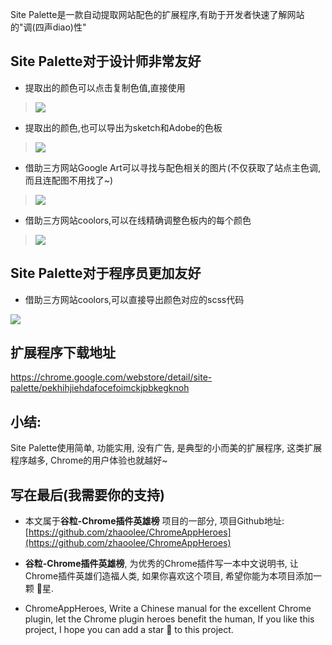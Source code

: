 Site Palette是一款自动提取网站配色的扩展程序,有助于开发者快速了解网站的"调(四声diao)性"

## Site Palette对于设计师非常友好

- 提取出的颜色可以点击复制色值,直接使用
> ![](https://v2fy.com/asset/052_site_palette/61169390-2f101400-a58f-11e9-8769-4d62b7b64f37.gif)


- 提取出的颜色,也可以导出为sketch和Adobe的色板

> ![](https://v2fy.com/asset/052_site_palette/61169421-9928b900-a58f-11e9-842e-50bec709ed67.gif)



- 借助三方网站Google Art可以寻找与配色相关的图片(不仅获取了站点主色调, 而且连配图不用找了~)

> ![](https://v2fy.com/asset/052_site_palette/61169435-f290e800-a58f-11e9-83bb-5d8789f12489.gif)

- 借助三方网站coolors,可以在线精确调整色板内的每个颜色



> ![](https://v2fy.com/asset/052_site_palette/61169470-98445700-a590-11e9-8352-69f59698a929.gif)



## Site Palette对于程序员更加友好

- 借助三方网站coolors,可以直接导出颜色对应的scss代码

![](https://v2fy.com/asset/052_site_palette/61169519-523bc300-a591-11e9-94cb-57c685eba86a.gif)


## 扩展程序下载地址

https://chrome.google.com/webstore/detail/site-palette/pekhihjiehdafocefoimckjpbkegknoh

## 小结:

Site Palette使用简单, 功能实用, 没有广告, 是典型的小而美的扩展程序, 这类扩展程序越多, Chrome的用户体验也就越好~


## 写在最后(我需要你的支持)

- 本文属于**谷粒-Chrome插件英雄榜** 项目的一部分, 项目Github地址: [https://github.com/zhaoolee/ChromeAppHeroes](https://github.com/zhaoolee/ChromeAppHeroes)

- **谷粒-Chrome插件英雄榜**, 为优秀的Chrome插件写一本中文说明书, 让Chrome插件英雄们造福人类, 如果你喜欢这个项目, 希望你能为本项目添加一颗 🌟星.

- ChromeAppHeroes, Write a Chinese manual for the excellent Chrome plugin, let the Chrome plugin heroes benefit the human, If you like this project, I hope you can add a star 🌟 to this project.



